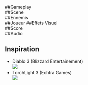 ##Gameplay  
##Scene  
##Ennemis  
##Joueur 
##Effets Visuel   
##Score  
##Audio  
## Inspiration  
- Diablo 3 (Blizzard Entertainement)  
![](https://i.gifer.com/TOTE.gif)
- TorchLight 3 (Echtra Games)  
![](https://thumbs.gfycat.com/SecondhandScaryKronosaurus-max-1mb.gif)